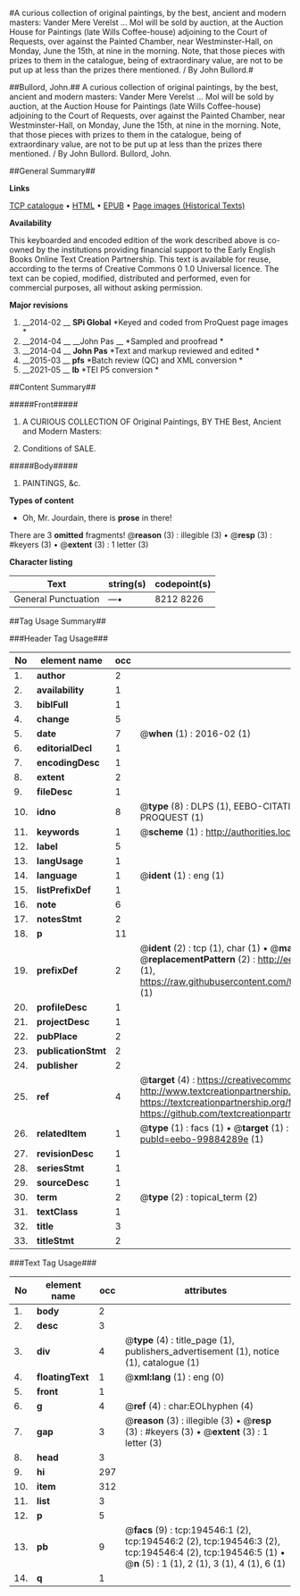 #A curious collection of original paintings, by the best, ancient and modern masters: Vander Mere Verelst ... Mol will be sold by auction, at the Auction House for Paintings (late Wills Coffee-house) adjoining to the Court of Requests, over against the Painted Chamber, near Westminster-Hall, on Monday, June the 15th, at nine in the morning. Note, that those pieces with prizes to them in the catalogue, being of extraordinary value, are not to be put up at less than the prizes there mentioned. / By John Bullord.#

##Bullord, John.##
A curious collection of original paintings, by the best, ancient and modern masters: Vander Mere Verelst ... Mol will be sold by auction, at the Auction House for Paintings (late Wills Coffee-house) adjoining to the Court of Requests, over against the Painted Chamber, near Westminster-Hall, on Monday, June the 15th, at nine in the morning. Note, that those pieces with prizes to them in the catalogue, being of extraordinary value, are not to be put up at less than the prizes there mentioned. / By John Bullord.
Bullord, John.

##General Summary##

**Links**

[TCP catalogue](http://www.ota.ox.ac.uk/tcp/)  • 
[HTML](http://tei.it.ox.ac.uk/tcp/Texts-HTML/free/B20/B20946.html)  • 
[EPUB](http://tei.it.ox.ac.uk/tcp/Texts-EPUB/free/B20/B20946.epub) • 
[Page images (Historical Texts)](https://historicaltexts.jisc.ac.uk/eebo-99884289e)

**Availability**

This keyboarded and encoded edition of the work described above is co-owned by the
    institutions providing financial support to the Early English Books Online Text Creation
    Partnership. This text is available for reuse, according to the terms of  Creative Commons 0 1.0 Universal
    licence. The text can be copied, modified, distributed and performed, even for commercial
    purposes, all without asking permission.

**Major revisions**

1. __2014-02 __ __SPi Global__ *Keyed and coded from ProQuest page images *
1. __2014-04 __ __John Pas __ *Sampled and proofread *
1. __2014-04 __ __John Pas__ *Text and markup reviewed and edited *
1. __2015-03 __ __pfs__ *Batch review (QC) and XML conversion *
1. __2021-05 __ __lb__ *TEI P5 conversion *

##Content Summary##

#####Front#####

1. A CURIOUS COLLECTION OF Original Paintings, BY THE Best, Ancient and Modern Masters:

1. Conditions of SALE.

#####Body#####

1. PAINTINGS, &c.

**Types of content**

  * Oh, Mr. Jourdain, there is **prose** in there!

There are 3 **omitted** fragments! 
 @__reason__ (3) : illegible (3)  •  @__resp__ (3) : #keyers (3)  •  @__extent__ (3) : 1 letter (3)

**Character listing**


|Text|string(s)|codepoint(s)|
|---|---|---|
|General Punctuation|—•|8212 8226|

##Tag Usage Summary##

###Header Tag Usage###

|No|element name|occ|attributes|
|---|---|---|---|
|1.|__author__|2||
|2.|__availability__|1||
|3.|__biblFull__|1||
|4.|__change__|5||
|5.|__date__|7| @__when__ (1) : 2016-02 (1)|
|6.|__editorialDecl__|1||
|7.|__encodingDesc__|1||
|8.|__extent__|2||
|9.|__fileDesc__|1||
|10.|__idno__|8| @__type__ (8) : DLPS (1), EEBO-CITATION (1), VID (1), EEBO-PROQUEST (1), STC (3), PROQUEST (1)|
|11.|__keywords__|1| @__scheme__ (1) : http://authorities.loc.gov/ (1)|
|12.|__label__|5||
|13.|__langUsage__|1||
|14.|__language__|1| @__ident__ (1) : eng (1)|
|15.|__listPrefixDef__|1||
|16.|__note__|6||
|17.|__notesStmt__|2||
|18.|__p__|11||
|19.|__prefixDef__|2| @__ident__ (2) : tcp (1), char (1)  •  @__matchPattern__ (2) : ([0-9\-]+):([0-9IVX]+) (1), (.+) (1)  •  @__replacementPattern__ (2) : http://eebo.chadwyck.com/downloadtiff?vid=$1&page=$2 (1), https://raw.githubusercontent.com/textcreationpartnership/Texts/master/tcpchars.xml#$1 (1)|
|20.|__profileDesc__|1||
|21.|__projectDesc__|1||
|22.|__pubPlace__|2||
|23.|__publicationStmt__|2||
|24.|__publisher__|2||
|25.|__ref__|4| @__target__ (4) : https://creativecommons.org/publicdomain/zero/1.0/ (1), http://www.textcreationpartnership.org/docs/. (1), https://textcreationpartnership.org/faq/#faq05 (1), https://github.com/textcreationpartnership (1)|
|26.|__relatedItem__|1| @__type__ (1) : facs (1)  •  @__target__ (1) : https://data.historicaltexts.jisc.ac.uk/view?pubId=eebo-99884289e (1)|
|27.|__revisionDesc__|1||
|28.|__seriesStmt__|1||
|29.|__sourceDesc__|1||
|30.|__term__|2| @__type__ (2) : topical_term (2)|
|31.|__textClass__|1||
|32.|__title__|3||
|33.|__titleStmt__|2||


###Text Tag Usage###

|No|element name|occ|attributes|
|---|---|---|---|
|1.|__body__|2||
|2.|__desc__|3||
|3.|__div__|4| @__type__ (4) : title_page (1), publishers_advertisement (1), notice (1), catalogue (1)|
|4.|__floatingText__|1| @__xml:lang__ (1) : eng (0)|
|5.|__front__|1||
|6.|__g__|4| @__ref__ (4) : char:EOLhyphen (4)|
|7.|__gap__|3| @__reason__ (3) : illegible (3)  •  @__resp__ (3) : #keyers (3)  •  @__extent__ (3) : 1 letter (3)|
|8.|__head__|3||
|9.|__hi__|297||
|10.|__item__|312||
|11.|__list__|3||
|12.|__p__|5||
|13.|__pb__|9| @__facs__ (9) : tcp:194546:1 (2), tcp:194546:2 (2), tcp:194546:3 (2), tcp:194546:4 (2), tcp:194546:5 (1)  •  @__n__ (5) : 1 (1), 2 (1), 3 (1), 4 (1), 6 (1)|
|14.|__q__|1||
